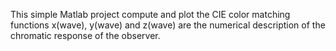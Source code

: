 This simple Matlab project compute and plot the CIE color matching functions
x(wave), y(wave) and z(wave) are the numerical description of the chromatic response of the
observer.